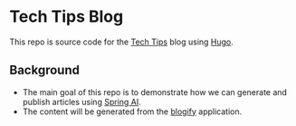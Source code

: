 # Tech Tips Blog
This repo is source code for the [Tech Tips](https://sivaprasadreddy.github.io/tech-tips/) blog using [Hugo](https://gohugo.io/).

## Background
* The main goal of this repo is to demonstrate how we can generate and publish articles using [Spring AI](https://spring.io/projects/spring-ai). 
* The content will be generated from the [blogify](https://github.com/sivaprasadreddy/blogify) application.
